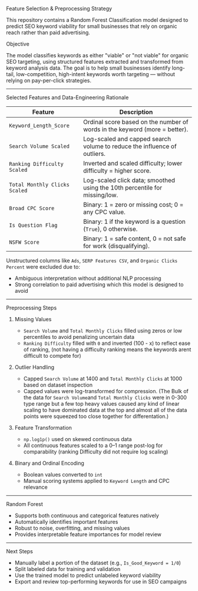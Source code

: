 Feature Selection & Preprocessing Strategy

This repository contains a Random Forest Classification model designed to predict SEO keyword viability for small businesses that rely on organic reach rather than paid advertising.

Objective

The model classifies keywords as either "viable" or "not viable" for organic SEO targeting, using structured features extracted and transformed from keyword analysis data. The goal is to help small businesses identify long-tail, low-competition, high-intent keywords worth targeting — without relying on pay-per-click strategies.

---

Selected Features and Data-Engineering Rationale

| Feature                       | Description                                                                |
|-------------------------------|-----------------------------------------------------------------------------|
| `Keyword_Length_Score`        | Ordinal score based on the number of words in the keyword (more = better).  |
| `Search Volume Scaled`        | Log-scaled and capped search volume to reduce the influence of outliers.    |
| `Ranking Difficulty Scaled`   | Inverted and scaled difficulty; lower difficulty = higher score.            |
| `Total Monthly Clicks Scaled` | Log-scaled click data; smoothed using the 10th percentile for missing/low.  |
| `Broad CPC Score`             | Binary: 1 = zero or missing cost; 0 = any CPC value.                        |
| `Is Question Flag`            | Binary: 1 if the keyword is a question (`True`), 0 otherwise.               |
| `NSFW Score`                  | Binary: 1 = safe content, 0 = not safe for work (disqualifying).            |

Unstructured columns like `Ads`, `SERP Features CSV`, and `Organic Clicks Percent` were excluded due to:
- Ambiguous interpretation without additional NLP processing
- Strong correlation to paid advertising which this model is designed to avoid

---

Preprocessing Steps

1. Missing Values
   - `Search Volume` and `Total Monthly Clicks` filled using zeros or low percentiles to avoid penalizing uncertain data
   - `Ranking Difficulty` filled with `0` and inverted (100 - x) to reflect ease of ranking, (not having a difficulty ranking means the keywords arent difficult to compete for)

2. Outlier Handling
   - Capped `Search Volume` at 1400 and `Total Monthly Clicks` at 1000 based on dataset inspection
   - Capped values were log-transformed for compression. (The Bulk of the data for `Search Volume`and `Total Monthly Clicks` were in 0-300 type range but a few top heavy values caused any kind of linear scaling to have dominated data at the top and almost all of the data points were squeezed too close together for differentation.)

3. Feature Transformation
   - `np.log1p()` used on skewed continuous data
   - All continuous features scaled to a 0–1 range post-log for comparability (ranking Difficulty did not require log scaling)

4. Binary and Ordinal Encoding
   - Boolean values converted to `int`
   - Manual scoring systems applied to `Keyword Length` and CPC relevance

---

Random Forest

- Supports both continuous and categorical features natively
- Automatically identifies important features
- Robust to noise, overfitting, and missing values
- Provides interpretable feature importances for model review

---

Next Steps

- Manually label a portion of the dataset (e.g., `Is_Good_Keyword = 1/0`)
- Split labeled data for training and validation
- Use the trained model to predict unlabeled keyword viability
- Export and review top-performing keywords for use in SEO campaigns

